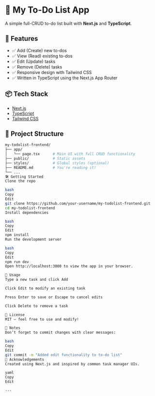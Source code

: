 # 📝 My To-Do List App

A simple full-CRUD to-do list built with **Next.js** and **TypeScript**.

## 🚀 Features

- ✅ Add (Create) new to-dos
- ✅ View (Read) existing to-dos
- ✅ Edit (Update) tasks
- ✅ Remove (Delete) tasks
- ✅ Responsive design with Tailwind CSS
- ✅ Written in TypeScript using the Next.js App Router

## 📦 Tech Stack

- [Next.js](https://nextjs.org)
- [TypeScript](https://www.typescriptlang.org/)
- [Tailwind CSS](https://tailwindcss.com)

## 📂 Project Structure

```bash
my-todolist-frontend/
├── app/
│   └── page.tsx      # Main UI with full CRUD functionality
├── public/           # Static assets
├── styles/           # Global styles (optional)
├── README.md         # You're reading it!
└── ...
🛠️ Getting Started
Clone the repo

bash
Copy
Edit
git clone https://github.com/your-username/my-todolist-frontend.git
cd my-todolist-frontend
Install dependencies

bash
Copy
Edit
npm install
Run the development server

bash
Copy
Edit
npm run dev
Open http://localhost:3000 to view the app in your browser.

🧪 Usage
Type a new task and click Add

Click Edit to modify an existing task

Press Enter to save or Escape to cancel edits

Click Delete to remove a task

📄 License
MIT — feel free to use and modify!

🧠 Notes
Don’t forget to commit changes with clear messages:

bash
Copy
Edit
git commit -m "Added edit functionality to to-do list"
🙌 Acknowledgements
Created using Next.js and inspired by common task manager UIs.

yaml
Copy
Edit

---



